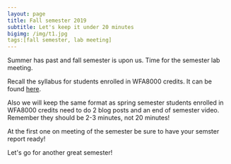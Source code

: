 ```yaml
---
layout: page
title: Fall semester 2019
subtitle: Let's keep it under 20 minutes
bigimg: /img/t1.jpg
tags:[fall semester, lab meeting]
---
```


Summer has past and fall semester is upon us. Time for the semester lab meeting. 

Recall the syllabus for students enrolled in WFA8000 credits. It can be found [here](https://mcolvin.github.io/WFA8000-Research-Credits/syllabus.html).

Also we will keep the same format as spring semester students enrolled in WFA8000 credits
need to do 2 blog posts and an end of semester video. Remember they should be 
2-3 minutes, not 20 minutes!

At the first one on meeting of the semester be sure to have your semster report ready!

Let's go for another great semester!


